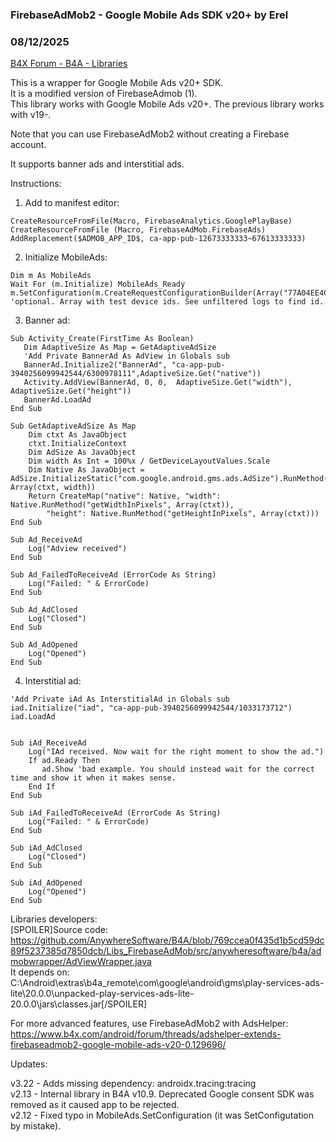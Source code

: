 ### FirebaseAdMob2 - Google Mobile Ads SDK v20+ by Erel
### 08/12/2025
[B4X Forum - B4A - Libraries](https://www.b4x.com/android/forum/threads/129609/)

This is a wrapper for Google Mobile Ads v20+ SDK.  
It is a modified version of FirebaseAdmob (1).  
This library works with Google Mobile Ads v20+. The previous library works with v19-.  
  
Note that you can use FirebaseAdMob2 without creating a Firebase account.  
  
It supports banner ads and interstitial ads.  
  
Instructions:  
1. Add to manifest editor:  

```B4X
CreateResourceFromFile(Macro, FirebaseAnalytics.GooglePlayBase)  
CreateResourceFromFile (Macro, FirebaseAdMob.FirebaseAds)  
AddReplacement($ADMOB_APP_ID$, ca-app-pub-12673333333~67613333333)
```

  
  
2. Initialize MobileAds:  

```B4X
Dim m As MobileAds  
Wait For (m.Initialize) MobileAds_Ready  
m.SetConfiguration(m.CreateRequestConfigurationBuilder(Array("77A04EE40B2AFED2AFC67701365187EC"))) 'optional. Array with test device ids. See unfiltered logs to find id.
```

  
  
3. Banner ad:  

```B4X
Sub Activity_Create(FirstTime As Boolean)  
   Dim AdaptiveSize As Map = GetAdaptiveAdSize  
   'Add Private BannerAd As AdView in Globals sub  
   BannerAd.Initialize2("BannerAd", "ca-app-pub-3940256099942544/6300978111",AdaptiveSize.Get("native"))  
   Activity.AddView(BannerAd, 0, 0,  AdaptiveSize.Get("width"), AdaptiveSize.Get("height"))  
   BannerAd.LoadAd  
End Sub  
  
Sub GetAdaptiveAdSize As Map  
    Dim ctxt As JavaObject  
    ctxt.InitializeContext  
    Dim AdSize As JavaObject  
    Dim width As Int = 100%x / GetDeviceLayoutValues.Scale  
    Dim Native As JavaObject = AdSize.InitializeStatic("com.google.android.gms.ads.AdSize").RunMethod("getCurrentOrientationAnchoredAdaptiveBannerAdSize", Array(ctxt, width))  
    Return CreateMap("native": Native, "width": Native.RunMethod("getWidthInPixels", Array(ctxt)), _  
        "height": Native.RunMethod("getHeightInPixels", Array(ctxt)))  
End Sub  
  
Sub Ad_ReceiveAd  
    Log("Adview received")  
End Sub  
  
Sub Ad_FailedToReceiveAd (ErrorCode As String)  
    Log("Failed: " & ErrorCode)  
End Sub  
  
Sub Ad_AdClosed  
    Log("Closed")  
End Sub  
  
Sub Ad_AdOpened  
    Log("Opened")  
End Sub
```

  
  
4. Interstitial ad:  

```B4X
'Add Private iAd As InterstitialAd in Globals sub  
iad.Initialize("iad", "ca-app-pub-3940256099942544/1033173712")  
iad.LoadAd  
  
  
Sub iAd_ReceiveAd  
    Log("IAd received. Now wait for the right moment to show the ad.")  
    If ad.Ready Then  
       ad.Show 'bad example. You should instead wait for the correct time and show it when it makes sense.  
    End If  
End Sub  
  
Sub iAd_FailedToReceiveAd (ErrorCode As String)  
    Log("Failed: " & ErrorCode)  
End Sub  
  
Sub iAd_AdClosed  
    Log("Closed")  
End Sub  
  
Sub iAd_AdOpened  
    Log("Opened")  
End Sub
```

  
  
Libraries developers:  
[SPOILER]Source code: <https://github.com/AnywhereSoftware/B4A/blob/769ccea0f435d1b5cd59dc89f5237385d7850dcb/Libs_FirebaseAdMob/src/anywheresoftware/b4a/admobwrapper/AdViewWrapper.java>  
It depends on: C:\Android\extras\b4a\_remote\com\google\android\gms\play-services-ads-lite\20.0.0\unpacked-play-services-ads-lite-20.0.0\jars\classes.jar[/SPOILER]  
  
For more advanced features, use FirebaseAdMob2 with AdsHelper: <https://www.b4x.com/android/forum/threads/adshelper-extends-firebaseadmob2-google-mobile-ads-v20-0.129696/>  
  
Updates:  
  
v3.22 - Adds missing dependency: androidx.tracing:tracing  
v2.13 - Internal library in B4A v10.9. Deprecated Google consent SDK was removed as it caused app to be rejected.  
v2.12 - Fixed typo in MobileAds.SetConfiguration (it was SetConfigutation by mistake).